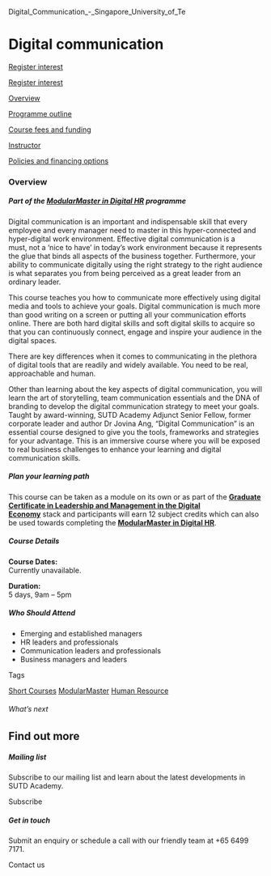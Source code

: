 Digital_Communication_-_Singapore_University_of_Te



Digital communication
=====================

[Register interest](/admissions/academy/short-courses/short-courses-register-your-interest/?coursename=digital-communication)

[Register interest](/admissions/academy/short-courses/short-courses-register-your-interest/?coursename=digital-communication)

[Overview](/course/digital-communication/#tabs)

[Programme outline](/course/digital-communication/programme-outline/#tabs)

[Course fees and funding](/course/digital-communication/course-fees-and-funding/#tabs)

[Instructor](/course/digital-communication/instructor/#tabs)

[Policies and financing options](/course/digital-communication/policies-and-financing-options/#tabs)

### Overview

##### **Part of the [ModularMaster in Digital HR](/course/ModularMaster-in-Digital-HR "ModularMasters in Digital HR") programme**

Digital communication is an important and indispensable skill that every employee and every manager need to master in this hyper-connected and hyper-digital work environment. Effective digital communication is a must, not a ‘nice to have’ in today’s work environment because it represents the glue that binds all aspects of the business together. Furthermore, your ability to communicate digitally using the right strategy to the right audience is what separates you from being perceived as a great leader from an ordinary leader.

This course teaches you how to communicate more effectively using digital media and tools to achieve your goals. Digital communication is much more than good writing on a screen or putting all your communication efforts online. There are both hard digital skills and soft digital skills to acquire so that you can continuously connect, engage and inspire your audience in the digital spaces.

There are key differences when it comes to communicating in the plethora of digital tools that are readily and widely available. You need to be real, approachable and human.

Other than learning about the key aspects of digital communication, you will learn the art of storytelling, team communication essentials and the DNA of branding to develop the digital communication strategy to meet your goals. Taught by award-winning, SUTD Academy Adjunct Senior Fellow, former corporate leader and author Dr Jovina Ang, “Digital Communication” is an essential course designed to give you the tools, frameworks and strategies for your advantage. This is an immersive course where you will be exposed to real business challenges to enhance your learning and digital communication skills.

##### **Plan your learning path**

This course can be taken as a module on its own or as part of the [**Graduate Certificate in Leadership and Management in the Digital Economy**](/course/graduate-certificate-digital-hr/ "Learn more") stack and participants will earn 12 subject credits which can also be used towards completing the **[ModularMaster in Digital HR](/course/modularmaster-in-digital-hr/ "Learn more")**.

##### **Course Details**

**Course Dates:**  
Currently unavailable.

**Duration:**  
5 days, 9am – 5pm

##### **Who Should Attend**

* Emerging and established managers
* HR leaders and professionals
* Communication leaders and professionals
* Business managers and leaders

Tags

[Short Courses](/admissions/academy/courses-and-modules/?academy-type-course=780)
[ModularMaster](/admissions/academy/courses-and-modules/?academy-type-course=792)
[Human Resource](/admissions/academy/courses-and-modules/?discipline=910)

###### What’s next

Find out more
-------------

##### Mailing list

Subscribe to our mailing list and learn about the latest developments in SUTD Academy.

Subscribe

##### Get in touch

Submit an enquiry or schedule a call with our friendly team at +65 6499 7171.

Contact us

